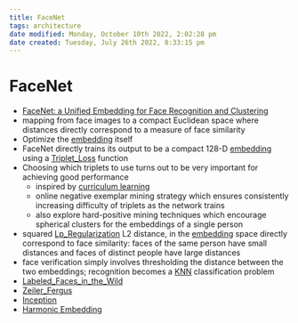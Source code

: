 ```yaml
---
title: FaceNet
tags: architecture
date modified: Monday, October 10th 2022, 2:02:28 pm
date created: Tuesday, July 26th 2022, 8:33:15 pm
---
```


# FaceNet
- [FaceNet: a Unified Embedding for Face Recognition and Clustering](https://arxiv.org/abs/1503.03832)
- mapping from face images to a compact Euclidean space where distances directly correspond to a measure of face similarity
- Optimize the [embedding](Embedding.md) itself
- FaceNet directly trains its output to be a compact 128-D [embedding](Embedding.md) using a [Triplet_Loss](Triplet_Loss.md) function
- Choosing which triplets to use turns out to be very important for achieving good performance
	- inspired by [curriculum learning](Curriculum_Learning.md)
	- online negative exemplar mining strategy which ensures consistently increasing difficulty of triplets as the network trains
	- also explore hard-positive mining techniques which encourage spherical clusters for the embeddings of a single person
- squared [Lp_Regularization](Lp_Regularization.md) L2 distance, in the [embedding](Embedding.md) space directly correspond to face similarity: faces of the same person have small distances and faces of distinct people have large distances
- face verification simply involves thresholding the distance between the two embeddings; recognition becomes a [KNN](KNN) classification problem
- [Labeled_Faces_in_the_Wild](Labeled_Faces_in_the_Wild.md)
- [Zeiler_Fergus](Zeiler_Fergus.md)
- [Inception](Inception.md)
- [Harmonic Embedding](Harmonic%20Embedding)

